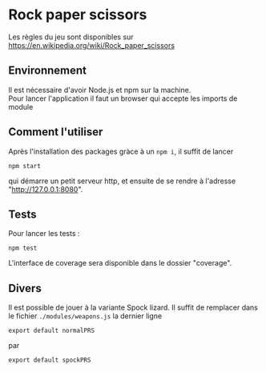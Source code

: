 # Rock paper scissors

Les règles du jeu sont disponibles sur https://en.wikipedia.org/wiki/Rock_paper_scissors

## Environnement

Il est nécessaire d'avoir Node.js et npm sur la machine.  
Pour lancer l'application il faut un browser qui accepte les imports de module 

## Comment l'utiliser

Après l'installation des packages gràce à un `npm i`, il suffit de lancer
```
npm start
```
qui démarre un petit serveur http, et ensuite de se rendre à l'adresse
"http://127.0.0.1:8080".

## Tests

Pour lancer les tests :
```
npm test
```
L'interface de coverage sera disponible dans le dossier "coverage".

## Divers

Il est possible de jouer à la variante Spock lizard. Il suffit de remplacer dans
le fichier `./modules/weapons.js` la dernier ligne
```
export default normalPRS
```
par
```
export default spockPRS
```
